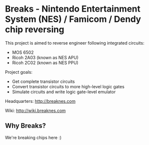 # Breaks - Nintendo Entertainment System (NES) / Famicom / Dendy chip reversing

This project is aimed to reverse engineer following integrated circuits:
- MOS 6502
- Ricoh 2A03 (known as NES APU)
- Ricoh 2C02 (known as NES PPU)

Project goals:
- Get complete transistor circuits
- Convert transistor circuits to more high-level logic gates
- Simulate circuits and write logic gate-level emulator

Headquarters: http://breaknes.com

Wiki: http://wiki.breaknes.com

## Why Breaks?

We're breaking chips here :)
